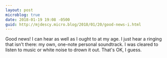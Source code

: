 ```yaml
---
layout: post
microblog: true
date: 2018-01-19 19:08 -0500
guid: http://mjdescy.micro.blog/2018/01/20/good-news-i.html
---
```

Good news! I can hear as well as I ought to at my age. I just hear a ringing that isn't there: my own, one-note personal soundtrack. I was cleared to listen to music or white noise to drown it out. That's OK, I guess.
